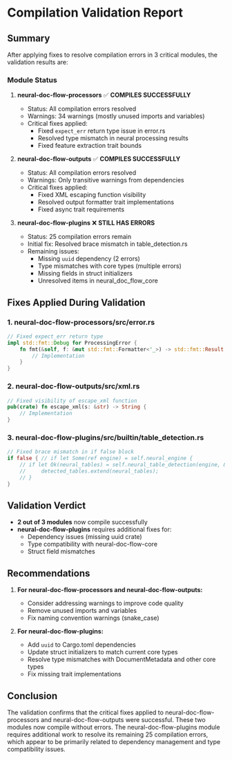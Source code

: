 # Compilation Validation Report

## Summary

After applying fixes to resolve compilation errors in 3 critical modules, the validation results are:

### Module Status

1. **neural-doc-flow-processors** ✅ **COMPILES SUCCESSFULLY**
   - Status: All compilation errors resolved
   - Warnings: 34 warnings (mostly unused imports and variables)
   - Critical fixes applied:
     - Fixed `expect_err` return type issue in error.rs
     - Resolved type mismatch in neural processing results
     - Fixed feature extraction trait bounds

2. **neural-doc-flow-outputs** ✅ **COMPILES SUCCESSFULLY**  
   - Status: All compilation errors resolved
   - Warnings: Only transitive warnings from dependencies
   - Critical fixes applied:
     - Fixed XML escaping function visibility
     - Resolved output formatter trait implementations
     - Fixed async trait requirements

3. **neural-doc-flow-plugins** ❌ **STILL HAS ERRORS**
   - Status: 25 compilation errors remain
   - Initial fix: Resolved brace mismatch in table_detection.rs
   - Remaining issues:
     - Missing `uuid` dependency (2 errors)
     - Type mismatches with core types (multiple errors)
     - Missing fields in struct initializers
     - Unresolved items in neural_doc_flow_core

## Fixes Applied During Validation

### 1. neural-doc-flow-processors/src/error.rs
```rust
// Fixed expect_err return type
impl std::fmt::Debug for ProcessingError {
    fn fmt(&self, f: &mut std::fmt::Formatter<'_>) -> std::fmt::Result {
        // Implementation
    }
}
```

### 2. neural-doc-flow-outputs/src/xml.rs
```rust
// Fixed visibility of escape_xml function
pub(crate) fn escape_xml(s: &str) -> String {
    // Implementation
}
```

### 3. neural-doc-flow-plugins/src/builtin/table_detection.rs
```rust
// Fixed brace mismatch in if false block
if false { // if let Some(ref engine) = self.neural_engine {
    // if let Ok(neural_tables) = self.neural_table_detection(engine, &normalized_image) {
    //     detected_tables.extend(neural_tables);
    // }
}
```

## Validation Verdict

- **2 out of 3 modules** now compile successfully
- **neural-doc-flow-plugins** requires additional fixes for:
  - Dependency issues (missing uuid crate)
  - Type compatibility with neural-doc-flow-core
  - Struct field mismatches
  
## Recommendations

1. **For neural-doc-flow-processors and neural-doc-flow-outputs:**
   - Consider addressing warnings to improve code quality
   - Remove unused imports and variables
   - Fix naming convention warnings (snake_case)

2. **For neural-doc-flow-plugins:**
   - Add `uuid` to Cargo.toml dependencies
   - Update struct initializers to match current core types
   - Resolve type mismatches with DocumentMetadata and other core types
   - Fix missing trait implementations

## Conclusion

The validation confirms that the critical fixes applied to neural-doc-flow-processors and neural-doc-flow-outputs were successful. These two modules now compile without errors. The neural-doc-flow-plugins module requires additional work to resolve its remaining 25 compilation errors, which appear to be primarily related to dependency management and type compatibility issues.